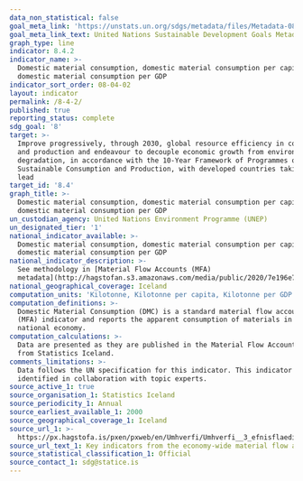 ```yaml
---
data_non_statistical: false
goal_meta_link: 'https://unstats.un.org/sdgs/metadata/files/Metadata-08-04-02.pdf'
goal_meta_link_text: United Nations Sustainable Development Goals Metadata (PDF 58.7 KB)
graph_type: line
indicator: 8.4.2
indicator_name: >-
  Domestic material consumption, domestic material consumption per capita, and
  domestic material consumption per GDP
indicator_sort_order: 08-04-02
layout: indicator
permalink: /8-4-2/
published: true
reporting_status: complete
sdg_goal: '8'
target: >-
  Improve progressively, through 2030, global resource efficiency in consumption
  and production and endeavour to decouple economic growth from environmental
  degradation, in accordance with the 10-Year Framework of Programmes on
  Sustainable Consumption and Production, with developed countries taking the
  lead
target_id: '8.4'
graph_title: >-
  Domestic material consumption, domestic material consumption per capita, and
  domestic material consumption per GDP
un_custodian_agency: United Nations Environment Programme (UNEP)
un_designated_tier: '1'
national_indicator_available: >-
  Domestic material consumption, domestic material consumption per capita, and
  domestic material consumption per GDP
national_indicator_description: >-
  See methodology in [Material Flow Accounts (MFA)
  metadata](http://hagstofan.s3.amazonaws.com/media/public/2020/7e196e70-d038-43f8-9d9d-18f18ede6574.pdf)
national_geographical_coverage: Iceland
computation_units: 'Kilotonne, Kilotonne per capita, Kilotonne per GDP'
computation_definitions: >-
  Domestic Material Consumption (DMC) is a standard material flow accounting
  (MFA) indicator and reports the apparent consumption of materials in a
  national economy.
computation_calculations: >-
  Data are presented as they are published in the Material Flow Accounts (MFA)
  from Statistics Iceland.
comments_limitations: >-
  Data follows the UN specification for this indicator. This indicator has been
  identified in collaboration with topic experts.
source_active_1: true
source_organisation_1: Statistics Iceland
source_periodicity_1: Annual
source_earliest_available_1: 2000
source_geographical_coverage_1: Iceland
source_url_1: >-
  https://px.hagstofa.is/pxen/pxweb/en/Umhverfi/Umhverfi__3_efnisflaedi__3_efnisflaedireikningar/UMH34050.px
source_url_text_1: Key indicators from the economy-wide material flow account
source_statistical_classification_1: Official
source_contact_1: sdg@statice.is
---
```

